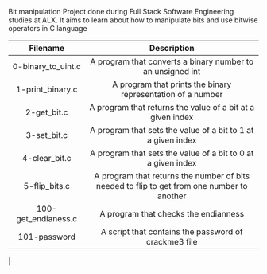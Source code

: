 Bit manipulation Project done during Full Stack Software Engineering studies at ALX. It aims to learn about how to manipulate bits and use bitwise operators in C language


| Filename | Description | 
| :---: | :---: |
0-binary_to_uint.c | A program that converts a binary number to an unsigned int |
1-print_binary.c |  A program that prints the binary representation of a number |
| 2-get_bit.c |  A program that returns the value of a bit at a given index |
| 3-set_bit.c |  A program that sets the value of a bit to 1 at a given index |
| 4-clear_bit.c |  A program that sets the value of a bit to 0 at a given index |
| 5-flip_bits.c |  A program that returns the number of bits needed to flip to get from one number to another |
| 100-get_endianess.c |  A program that checks the endianness |
| 101-password |  A script that contains the password of crackme3 file |
|